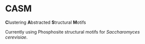 # CASM


**C**lustering **A**bstracted **S**tructural **M**otifs


Currently using Phosphosite structural motifs for *Saccharomyces cerevisiae*.

